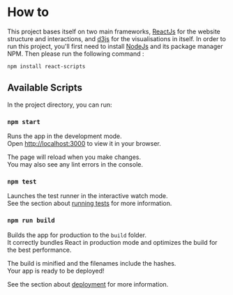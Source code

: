 # How to 
This project bases itself on two main frameworks, [ReactJs](https://reactjs.org/) for the website structure and interactions, and [d3js](https://d3js.org/) for the visualisations in itself.
In order to run this project, you'll first need to install [NodeJs](https://nodejs.org/en/) and its package manager NPM. Then please run the following command : 

`npm install react-scripts`

## Available Scripts

In the project directory, you can run:

### `npm start`

Runs the app in the development mode.\
Open [http://localhost:3000](http://localhost:3000) to view it in your browser.

The page will reload when you make changes.\
You may also see any lint errors in the console.

### `npm test`

Launches the test runner in the interactive watch mode.\
See the section about [running tests](https://facebook.github.io/create-react-app/docs/running-tests) for more information.

### `npm run build`

Builds the app for production to the `build` folder.\
It correctly bundles React in production mode and optimizes the build for the best performance.

The build is minified and the filenames include the hashes.\
Your app is ready to be deployed!

See the section about [deployment](https://facebook.github.io/create-react-app/docs/deployment) for more information.

